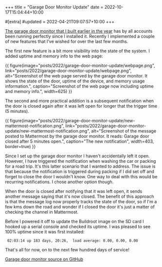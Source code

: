 +++
title = "Garage Door Monitor Update"
date = 2022-10-17T15:04:44+10:00

#[extra]
#updated = 2022-04-21T09:07:57+10:00
+++


[The garage door monitor that I built earlier in the
year](@posts/2022/garage-door-monitor/index.md) has by all accounts been
running perfectly since I installed it. Recently I implemented a couple of new
features that I've wished for over the last few months.

<!-- more -->

The first new feature is a bit more visibility into the state of the system. I
added uptime and memory info to the web page:

{{ figure(image="posts/2022/garage-door-monitor-update/webpage.png", link="posts/2022/garage-door-monitor-update/webpage.png", alt="Screenshot of the web page served by the garage door monitor. It shows the state of the door, uptime of the device, and memory usage information.", caption="Screenshot of the web page now including uptime and memory info.", width=625) }}

The second and more practical addition is a subsequent notification when the
door is closed again after it was left open for longer that the trigger time (5
minutes).

{{ figure(image="posts/2022/garage-door-monitor-update/new-mattermost-notification.png", link="posts/2022/garage-door-monitor-update/new-mattermost-notification.png", alt="Screenshot of the message posted to Mattermost by the garage door monitor. It reads: Garage door closed after 5 minutes open.", caption="The new notification", width=403, border=true) }}

Since I set up the garage door monitor I haven't accidentally left it open.
However, I have triggered the notification when washing the car or packing for
a road trip. It's this latter scenario that I wanted to address. The issue is
that because the notification is triggered during packing if I did set off and
forget to close the door I wouldn't know. One way to deal with this would be
recurring notifications. I chose another option though.

When the door is closed after notifying that it was left open, it sends another
message saying that it's now closed. The benefit of this approach is that the
message log now properly tracks the state of the door, so if I'm a few kms down
the road and wonder if I closed the door it's just a matter of checking the
channel in Mattermost.

Before I powered it off to update the Buildroot image on the SD card I hooked
up a serial console and checked its uptime. I was pleased to see 100% uptime
since it was first installed:

```
 02:03:14 up 183 days, 20:26,  load average: 0.00, 0.00, 0.00
```

That's all for now, on to the next few hundred days of service!

[Garage door monitor source on GitHub](https://github.com/wezm/garage-door-monitor)
